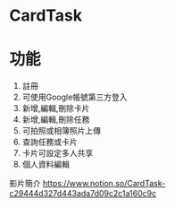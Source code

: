 # CardTask

# 功能
1. 註冊
2. 可使用Google帳號第三方登入
3. 新增,編輯,刪除卡片
4. 新增,編輯,刪除任務
5. 可拍照或相簿照片上傳
6. 查詢任務或卡片
7. 卡片可設定多人共享
8. 個人資料編輯

影片簡介
https://www.notion.so/CardTask-c29444d327d443ada7d09c2c1a160c9c

